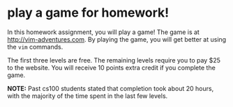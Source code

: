 # play a game for homework!

In this homework assignment, you will play a game!
The game is at http://vim-adventures.com.
By playing the game, you will get better at using the `vim` commands.

The first three levels are free.
The remaining levels require you to pay $25 to the website.
You will receive 10 points extra credit if you complete the game.

**NOTE:**
Past cs100 students stated that completion took about 20 hours, with the majority of the time spent in the last few levels.

